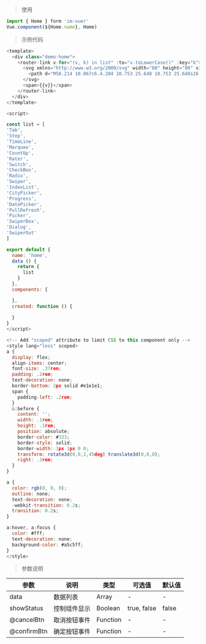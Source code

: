 
> 使用
```js
import { Home } form 'im-vuer'
Vue.component(${Home.name}, Home)
```

> 示例代码
```js
<template>
  <div class="demo-home">
    <router-link v-for="(v, k) in list" :to="v.toLowerCase()" :key="k">
      <svg xmlns="http://www.w3.org/2000/svg" width="80" height="80" viewBox="0 0 100 100">
        <path d="M50.214 10.067c6.4.204 10.753 25.648 10.753 25.648s26.256-1.803 27.13 2.857c.874 4.66-20.04 16.642-20.04 16.642s9.537 24.303 5.523 26.817c-4.015 2.515-23.545-14.023-23.545-14.023S29.333 84.493 25.633 81.785c-3.7-2.71 6.657-26.472 6.657-26.472S11.234 43.94 12.383 39.108c1.15-4.832 26.55-3.393 26.55-3.393s4.88-25.853 11.28-25.648z" fill="#00bfff" fill-rule="evenodd"/>
      </svg>
      <span>{{v}}</span>
    </router-link>
  </div>
</template>

<script>

const list = [
'Tab',
'Step',
'TimeLine',
'Marquee',
'CountUp',
'Rater',
'Switch',
'CheckBox',
'Radio',
'Swiper',
'IndexList',
'CityPicker',
'Progress',
'DatePicker',
'PullRefresh',
'Picker',
'SwiperBox',
'Dialog',
'SwiperOut'
]

export default {
  name: 'home',
  data () {
    return {
      list
    }
  },
  components: {

  },
  created: function () {
    
  }
}
</script>

<!-- Add "scoped" attribute to limit CSS to this component only -->
<style lang="less" scoped>
a {
  display: flex;
  align-items: center;
  font-size: .37rem;
  padding: .2rem;
  text-decoration: none;
  border-bottom: 2px solid #e1e1e1;
  span {
    padding-left: .2rem;
  }
  &:before {
    content: '';
    width: .1rem;
    height: .1rem;
    position: absolute;
    border-color: #333;
    border-style: solid;
    border-width: 1px 1px 0 0;
    transform: rotate3d(0,0,1,45deg) translate3d(0,0,0);
    right: .3rem;
  }
}

a {
  color: rgb(0, 0, 0);
  outline: none;
  text-decoration: none;
  -webkit-transition: 0.2s;
  transition: 0.2s;
}

a:hover, a:focus {
  color: #fff;
  text-decoration: none;
  background-color: #a5c5ff;
}
</style>

```
> 参数说明

  <div>
   <table>
    <thead>
     <tr>
      <th>参数</th> 
      <th>说明</th> 
      <th>类型</th> 
      <th>可选值</th> 
      <th>默认值</th>
     </tr>
    </thead> 
    <tbody>
    <tr>
      <td>data</td> 
      <td>数据列表</td> 
      <td>Array</td> 
      <td>-</td> 
      <td>-</td>
    </tr>
    <tr>
      <td>showStatus</td> 
      <td>控制组件显示</td> 
      <td>Boolean</td> 
      <td>true, false</td> 
      <td>false</td>
    </tr>
    <tr>
      <td>@cancelBtn</td> 
      <td>取消按钮事件</td> 
      <td>Function</td> 
      <td>-</td> 
      <td>-</td>
    </tr>
    <tr>
      <td>@confirmBtn</td> 
      <td>确定按钮事件</td> 
      <td>Function</td> 
      <td>-</td> 
      <td>-</td>
    </tr>
    </tbody>
   </table>
  </div>
  
